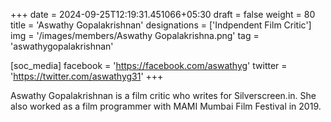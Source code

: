 +++
date = 2024-09-25T12:19:31.451066+05:30
draft = false
weight = 80
title = 'Aswathy Gopalakrishnan'
designations = ['Indpendent Film Critic']
img = '/images/members/Aswathy Gopalakrishna.png'
tag = 'aswathygopalakrishnan'

[soc_media]
facebook = 'https://facebook.com/aswathyg'
twitter = 'https://twitter.com/aswathyg31'
+++

Aswathy Gopalakrishnan is a film critic who writes for Silverscreen.in. She also worked as a film programmer with MAMI Mumbai Film Festival in 2019.

